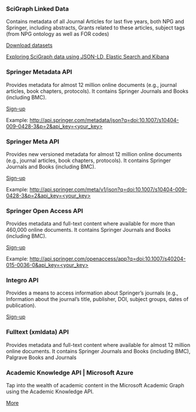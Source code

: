 ### SciGraph Linked Data

Contains metadata of all Journal Articles for last five years, both NPG and Springer, including abstracts, Grants related to these articles, subject tags (from NPG ontology as well as FOR codes)

[Download datasets](http://scigraph.springernature.com/explorer/downloads/)

[Exploring SciGraph data using JSON-LD, Elastic Search and Kibana](http://www.michelepasin.org/blog/2017/04/06/exploring-scigraph-data-using-elastic-search-and-kibana/)

### Springer Metadata API 

Provides metadata for almost 12 million online documents (e.g., journal articles, book chapters, protocols). It contains Springer Journals and Books (including BMC).

[Sign-up](https://dev.springer.com/)

Example:
[http://api.springer.com/metadata/json?q=doi:10.1007/s10404-009-0428-3&p=2&api_key=<your_key>](http://api.springer.com/metadata/json?q=doi:10.1007/s10404-009-0428-3&p=2&api_key=<your_key>)

### Springer Meta API 
Provides new versioned metadata for almost 12 million online documents (e.g., journal articles, book chapters, protocols). It contains Springer Journals and Books (including BMC).

[Sign-up](https://dev.springer.com/)

Example:
[http://api.springer.com/meta/v1/json?q=doi:10.1007/s10404-009-0428-3&p=2&api_key=<your_key>](http://api.springer.com/meta/v1/json?q=doi:10.1007/s10404-009-0428-3&p=2&api_key=<your_key>)

### Springer Open Access API

Provides metadata and full-text content where available for more than 460,000 online documents. It contains Springer Journals and Books (including BMC). 

[Sign-up](https://dev.springer.com/)

Example:
[http://api.springer.com/openaccess/app?q=doi:10.1007/s40204-015-0036-0&api_key=<your_key>](http://api.springer.com/openaccess/app?q=doi:10.1007/s40204-015-0036-0&api_key=<your_key>)

### Integro API

Provides a means to access information about Springer’s journals (e.g., Information about the journal’s title, publisher, DOI, subject groups, dates of publication).

[Sign-up](https://dev.springer.com/)

### Fulltext (xmldata) API

Provides metadata and full-text content where available for almost 12 million online documents. It contains Springer Journals and Books (including BMC), Palgrave Books and Journals

### Academic Knowledge API | Microsoft Azure

Tap into the wealth of academic content in the Microsoft Academic Graph using the Academic Knowledge API.

[More](https://azure.microsoft.com/en-gb/services/cognitive-services/academic-knowledge/)
